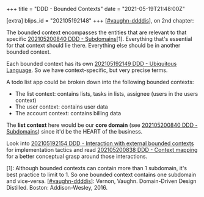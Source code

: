 +++
title = "DDD - Bounded Contexts"
date = "2021-05-19T21:48:00Z"

[extra]
blips_id = "202105192148"
+++
[[#vaughn-ddddis](/blips/tags/vaughn-ddddis)], on 2nd chapter:

The bounded context encompasses the entities that are relevant to that specific [202105200840 DDD - Subdomains](/blips/202105200840-ddd---subdomains)[1]. Everything that's essential for that context should lie there. Everything else should be in another bounded context.

Each bounded context has its own [202105192149 DDD - Ubiquitous Language](/blips/202105192149-ddd---ubiquitous-language). So we have context-specific, but very precise terms.

A todo list app could be broken down into the following bounded contexts:
- The list context: contains lists, tasks in lists, assignee (users in the users context)
- The user context: contains user data
- The account context: contains billing data

The **list context** here would be our **core domain** (see [202105200840 DDD - Subdomains](/blips/202105200840-ddd---subdomains)) since it'd be the HEART of the business.

Look into [202105192154 DDD - Interaction with external bounded contexts](/blips/202105192154-ddd---interaction-with-external-bounded-contexts) for implementation tactics and read [202105200838 DDD - Context mapping](/blips/202105200838-ddd---context-mapping) for a better conceptual grasp around those interactions.


[1]: Although bounded contexts can contain more than 1 subdomain, it's best practice to limit to 1. So one bounded context contains one subdomain and vice-versa.
[[#vaughn-ddddis](/blips/tags/vaughn-ddddis)]: Vernon, Vaughn. Domain-Driven Design Distilled. Boston: Addison-Wesley, 2016.
